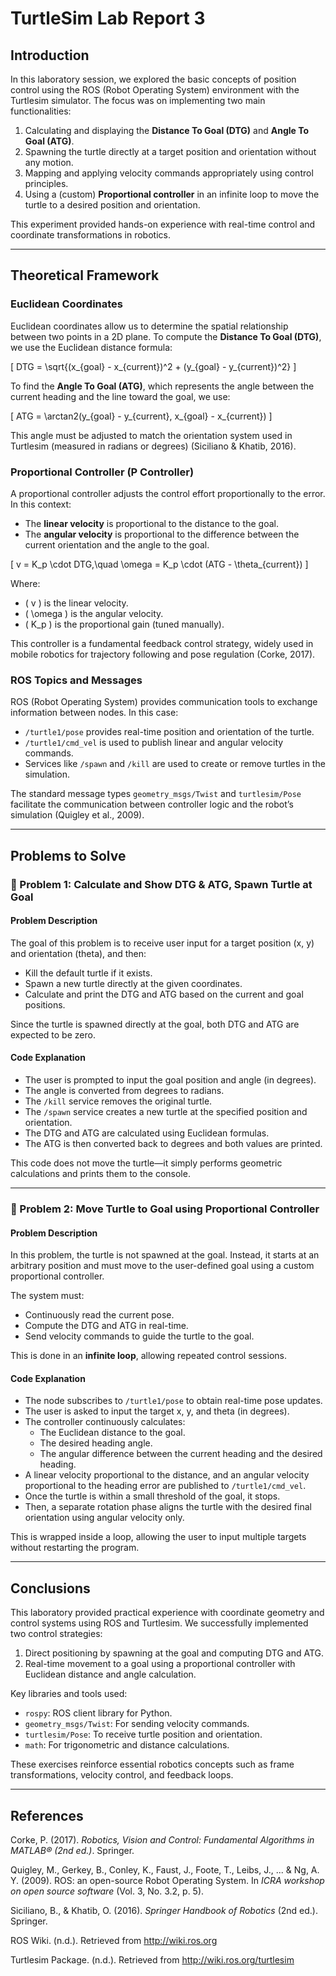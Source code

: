 # TurtleSim Lab Report 3
## Introduction

In this laboratory session, we explored the basic concepts of position control using the ROS (Robot Operating System) environment with the Turtlesim simulator. The focus was on implementing two main functionalities:

1. Calculating and displaying the **Distance To Goal (DTG)** and **Angle To Goal (ATG)**.
2. Spawning the turtle directly at a target position and orientation without any motion.
3. Mapping and applying velocity commands appropriately using control principles.
4. Using a (custom) **Proportional controller** in an infinite loop to move the turtle to a desired position and orientation.

This experiment provided hands-on experience with real-time control and coordinate transformations in robotics.

---

## Theoretical Framework

### Euclidean Coordinates

Euclidean coordinates allow us to determine the spatial relationship between two points in a 2D plane. To compute the **Distance To Goal (DTG)**, we use the Euclidean distance formula:

\[
DTG = \sqrt{(x_{goal} - x_{current})^2 + (y_{goal} - y_{current})^2}
\]

To find the **Angle To Goal (ATG)**, which represents the angle between the current heading and the line toward the goal, we use:

\[
ATG = \arctan2(y_{goal} - y_{current}, x_{goal} - x_{current})
\]

This angle must be adjusted to match the orientation system used in Turtlesim (measured in radians or degrees) (Siciliano & Khatib, 2016).

### Proportional Controller (P Controller)

A proportional controller adjusts the control effort proportionally to the error. In this context:

- The **linear velocity** is proportional to the distance to the goal.
- The **angular velocity** is proportional to the difference between the current orientation and the angle to the goal.

\[
v = K_p \cdot DTG,\quad \omega = K_p \cdot (ATG - \theta_{current})
\]

Where:
- \( v \) is the linear velocity.
- \( \omega \) is the angular velocity.
- \( K_p \) is the proportional gain (tuned manually).

This controller is a fundamental feedback control strategy, widely used in mobile robotics for trajectory following and pose regulation (Corke, 2017).

### ROS Topics and Messages

ROS (Robot Operating System) provides communication tools to exchange information between nodes. In this case:

- `/turtle1/pose` provides real-time position and orientation of the turtle.
- `/turtle1/cmd_vel` is used to publish linear and angular velocity commands.
- Services like `/spawn` and `/kill` are used to create or remove turtles in the simulation.

The standard message types `geometry_msgs/Twist` and `turtlesim/Pose` facilitate the communication between controller logic and the robot’s simulation (Quigley et al., 2009).

---

## Problems to Solve

### 🐢 Problem 1: Calculate and Show DTG & ATG, Spawn Turtle at Goal

#### Problem Description

The goal of this problem is to receive user input for a target position (x, y) and orientation (theta), and then:

- Kill the default turtle if it exists.
- Spawn a new turtle directly at the given coordinates.
- Calculate and print the DTG and ATG based on the current and goal positions.

Since the turtle is spawned directly at the goal, both DTG and ATG are expected to be zero.

#### Code Explanation

- The user is prompted to input the goal position and angle (in degrees).
- The angle is converted from degrees to radians.
- The `/kill` service removes the original turtle.
- The `/spawn` service creates a new turtle at the specified position and orientation.
- The DTG and ATG are calculated using Euclidean formulas.
- The ATG is then converted back to degrees and both values are printed.

This code does not move the turtle—it simply performs geometric calculations and prints them to the console.

---

### 🐢 Problem 2: Move Turtle to Goal using Proportional Controller

#### Problem Description

In this problem, the turtle is not spawned at the goal. Instead, it starts at an arbitrary position and must move to the user-defined goal using a custom proportional controller.

The system must:
- Continuously read the current pose.
- Compute the DTG and ATG in real-time.
- Send velocity commands to guide the turtle to the goal.

This is done in an **infinite loop**, allowing repeated control sessions.

#### Code Explanation

- The node subscribes to `/turtle1/pose` to obtain real-time pose updates.
- The user is asked to input the target x, y, and theta (in degrees).
- The controller continuously calculates:
  - The Euclidean distance to the goal.
  - The desired heading angle.
  - The angular difference between the current heading and the desired heading.
- A linear velocity proportional to the distance, and an angular velocity proportional to the heading error are published to `/turtle1/cmd_vel`.
- Once the turtle is within a small threshold of the goal, it stops.
- Then, a separate rotation phase aligns the turtle with the desired final orientation using angular velocity only.

This is wrapped inside a loop, allowing the user to input multiple targets without restarting the program.

---

## Conclusions

This laboratory provided practical experience with coordinate geometry and control systems using ROS and Turtlesim. We successfully implemented two control strategies:

1. Direct positioning by spawning at the goal and computing DTG and ATG.
2. Real-time movement to a goal using a proportional controller with Euclidean distance and angle calculation.

Key libraries and tools used:
- `rospy`: ROS client library for Python.
- `geometry_msgs/Twist`: For sending velocity commands.
- `turtlesim/Pose`: To receive turtle position and orientation.
- `math`: For trigonometric and distance calculations.

These exercises reinforce essential robotics concepts such as frame transformations, velocity control, and feedback loops.

---

## References

Corke, P. (2017). *Robotics, Vision and Control: Fundamental Algorithms in MATLAB® (2nd ed.)*. Springer.

Quigley, M., Gerkey, B., Conley, K., Faust, J., Foote, T., Leibs, J., ... & Ng, A. Y. (2009). ROS: an open-source Robot Operating System. In *ICRA workshop on open source software* (Vol. 3, No. 3.2, p. 5).

Siciliano, B., & Khatib, O. (2016). *Springer Handbook of Robotics* (2nd ed.). Springer.

ROS Wiki. (n.d.). Retrieved from http://wiki.ros.org

Turtlesim Package. (n.d.). Retrieved from http://wiki.ros.org/turtlesim